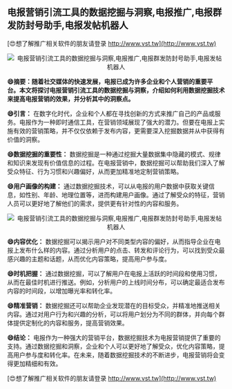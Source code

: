 ## **电报营销引流工具的数据挖掘与洞察,电报推广,电报群发防封号助手,电报发帖机器人**

[😍想了解推广相关软件的朋友请登录 http://www.vst.tw](http://www.vst.tw)

 <center><img src="https://vst.tw/MP4/tuiguang/png/7.png" alt="电报营销引流工具的数据挖掘与洞察,电报推广,电报群发防封号助手,电报发帖机器人"></center>

**😄摘要：随着社交媒体的快速发展，电报已成为许多企业和个人营销的重要平台。本文将探讨电报营销引流工具的数据挖掘与洞察，介绍如何利用数据挖掘技术来提高电报营销的效果，并分析其中的洞察点。**

**😄引言：**
在数字化时代，企业和个人都在寻找创新的方式来推广自己的产品或服务。电报作为一种即时通信工具，在营销领域展现了强大的潜力。但要在电报上实施有效的营销策略，并不仅仅依赖于发布内容，更需要深入挖掘数据并从中获得有价值的洞察。

**😄数据挖掘的重要性：**
数据挖掘是一种通过挖掘大量数据集中隐藏的模式、规律和知识来发现有价值信息的过程。在电报营销中，数据挖掘可以帮助我们深入了解受众特征、行为习惯和兴趣偏好，从而更加精准地定制营销策略。

**😄用户画像的构建：**
通过数据挖掘技术，可以从电报的用户数据中获取关键信息，如性别、年龄、地理位置等，进而构建用户画像。通过了解受众的特征，营销人员可以更好地了解他们的需求，提供更有针对性的内容和服务。

 <center><img src="https://vst.tw/MP4/tuiguang/png/7.png" alt="电报营销引流工具的数据挖掘与洞察,电报推广,电报群发防封号助手,电报发帖机器人"></center>

**😄内容优化：**
数据挖掘可以揭示用户对不同类型内容的偏好，从而指导企业在电报上发布什么样的内容。通过分析用户的点击、转发和评论行为，可以找到受众最感兴趣的主题和话题，从而优化内容策略，提高用户参与度。

**😄时机把握：**
通过数据挖掘，可以了解用户在电报上活跃的时间段和使用习惯，从而在最佳时机进行推送。例如，分析用户的上线时间分布，可以确定最适合发布内容的时间段，以增加曝光率和转化率。

**😄精准营销：**
数据挖掘还可以帮助企业发现潜在的目标受众，并精准地推送相关内容。通过对用户行为和兴趣的分析，可以将用户划分为不同的群体，并向每个群体提供定制化的内容和服务，提高营销效果。

**😄结论：**
电报作为一种强大的营销平台，数据挖掘技术为电报营销提供了重要的支持。通过数据挖掘和洞察，企业和个人可以更好地了解受众，优化内容策略，提高用户参与度和转化率。在未来，随着数据挖掘技术的不断进步，电报营销将会变得更加精细和有效。

[😍想了解推广相关软件的朋友请登录 http://www.vst.tw](http://www.vst.tw)



